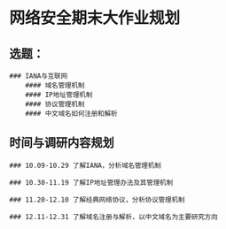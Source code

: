 # 网络安全期末大作业规划


## 选题：

    ### IANA与互联网
        #### 域名管理机制
        #### IP地址管理机制
        #### 协议管理机制
        #### 中文域名如何注册和解析

## 时间与调研内容规划


    ### 10.09-10.29 了解IANA，分析域名管理机制

    ### 10.30-11.19 了解IP地址管理办法及其管理机制

    ### 11.20-12.10 了解经典网络协议，分析协议管理机制

    ### 12.11-12.31 了解域名注册与解析，以中文域名为主要研究方向

